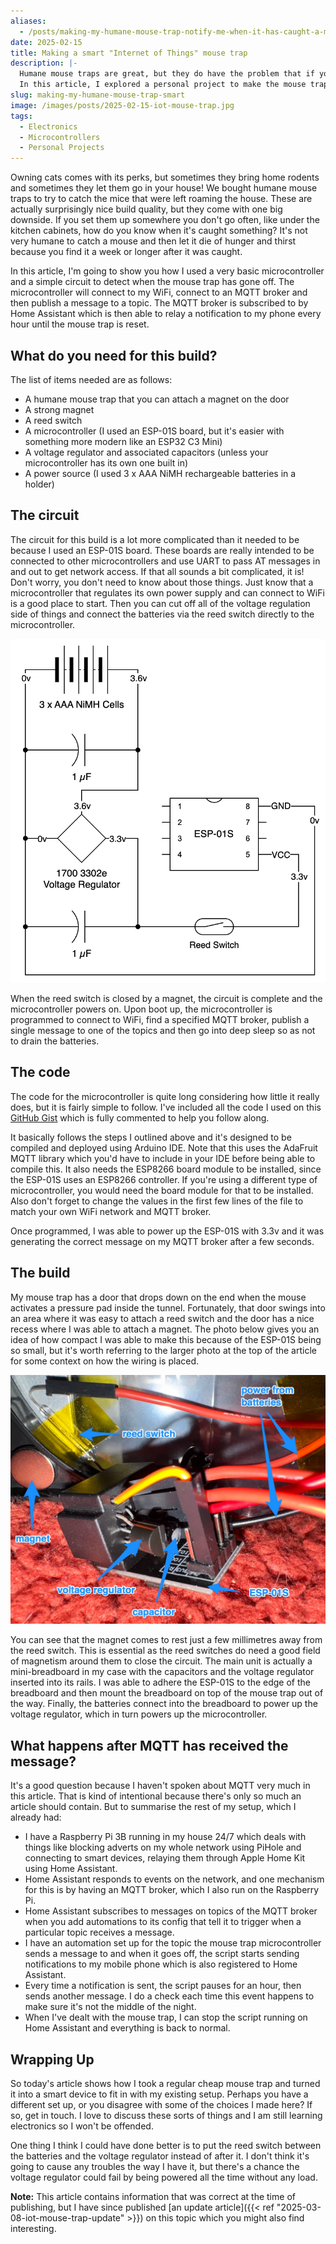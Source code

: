 ```yaml
---
aliases:
  - /posts/making-my-humane-mouse-trap-notify-me-when-it-has-caught-a-mouse
date: 2025-02-15
title: Making a smart "Internet of Things" mouse trap
description: |-
  Humane mouse traps are great, but they do have the problem that if you don't notice they've caught something, they're not so humane any more.
  In this article, I explored a personal project to make the mouse trap smarter so it can notify me when a mouse has been caught.
slug: making-my-humane-mouse-trap-smart
image: /images/posts/2025-02-15-iot-mouse-trap.jpg
tags:
  - Electronics
  - Microcontrollers
  - Personal Projects
---
```


Owning cats comes with its perks, but sometimes they bring home rodents and sometimes they let them go in your house!
We bought humane mouse traps to try to catch the mice that were left roaming the house.
These are actually surprisingly nice build quality, but they come with one big downside.
If you set them up somewhere you don't go often, like under the kitchen cabinets, how do you know when it's caught something?
It's not very humane to catch a mouse and then let it die of hunger and thirst because you find it a week or longer after it was caught.

In this article, I'm going to show you how I used a very basic microcontroller and a simple circuit to detect when the mouse trap has gone off.
The microcontroller will connect to my WiFi, connect to an MQTT broker and then publish a message to a topic.
The MQTT broker is subscribed to by Home Assistant which is then able to relay a notification to my phone every hour until the mouse trap is reset.

## What do you need for this build?

The list of items needed are as follows:

- A humane mouse trap that you can attach a magnet on the door
- A strong magnet
- A reed switch
- A microcontroller (I used an ESP-01S board, but it's easier with something more modern like an ESP32 C3 Mini)
- A voltage regulator and associated capacitors (unless your microcontroller has its own one built in)
- A power source (I used 3 x AAA NiMH rechargeable batteries in a holder)

## The circuit

The circuit for this build is a lot more complicated than it needed to be because I used an ESP-01S board.
These boards are really intended to be connected to other microcontrollers and use UART to pass AT messages in and out to get network access.
If that all sounds a bit complicated, it is!
Don't worry, you don't need to know about those things.
Just know that a microcontroller that regulates its own power supply and can connect to WiFi is a good place to start.
Then you can cut off all of the voltage regulation side of things and connect the batteries via the reed switch directly to the microcontroller.

![The human mouse trap microcontroller circuit diagram](circuit-diagram.png)

When the reed switch is closed by a magnet, the circuit is complete and the microcontroller powers on.
Upon boot up, the microcontroller is programmed to connect to WiFi, find a specified MQTT broker, publish a single message to one of the topics and then go into deep sleep so as not to drain the batteries.

## The code

The code for the microcontroller is quite long considering how little it really does, but it is fairly simple to follow.
I've included all the code I used on this [GitHub Gist](https://gist.github.com/sdjmchattie/cb33a9a196ec428d351d6c41acd6353f) which is fully commented to help you follow along.

It basically follows the steps I outlined above and it's designed to be compiled and deployed using Arduino IDE.
Note that this uses the AdaFruit MQTT library which you'd have to include in your IDE before being able to compile this.
It also needs the ESP8266 board module to be installed, since the ESP-01S uses an ESP8266 controller.
If you're using a different type of microcontroller, you would need the board module for that to be installed.
Also don't forget to change the values in the first few lines of the file to match your own WiFi network and MQTT broker.

Once programmed, I was able to power up the ESP-01S with 3.3v and it was generating the correct message on my MQTT broker after a few seconds.

## The build

My mouse trap has a door that drops down on the end when the mouse activates a pressure pad inside the tunnel.
Fortunately, that door swings into an area where it was easy to attach a reed switch and the door has a nice recess where I was able to attach a magnet.
The photo below gives you an idea of how compact I was able to make this because of the ESP-01S being so small, but it's worth referring to the larger photo at the top of the article for some context on how the wiring is placed.

![The electronics attached to the mouse trap](electronics-close-up.jpg)

You can see that the magnet comes to rest just a few millimetres away from the reed switch.
This is essential as the reed switches do need a good field of magnetism around them to close the circuit.
The main unit is actually a mini-breadboard in my case with the capacitors and the voltage regulator inserted into its rails.
I was able to adhere the ESP-01S to the edge of the breadboard and then mount the breadboard on top of the mouse trap out of the way.
Finally, the batteries connect into the breadboard to power up the voltage regulator, which in turn powers up the microcontroller.

## What happens after MQTT has received the message?

It's a good question because I haven't spoken about MQTT very much in this article.
That is kind of intentional because there's only so much an article should contain.
But to summarise the rest of my setup, which I already had:

- I have a Raspberry Pi 3B running in my house 24/7 which deals with things like blocking adverts on my whole network using PiHole and connecting to smart devices, relaying them through Apple Home Kit using Home Assistant.
- Home Assistant responds to events on the network, and one mechanism for this is by having an MQTT broker, which I also run on the Raspberry Pi.
- Home Assistant subscribes to messages on topics of the MQTT broker when you add automations to its config that tell it to trigger when a particular topic receives a message.
- I have an automation set up for the topic the mouse trap microcontroller sends a message to and when it goes off, the script starts sending notifications to my mobile phone which is also registered to Home Assistant.
- Every time a notification is sent, the script pauses for an hour, then sends another message.
  I do a check each time this event happens to make sure it's not the middle of the night.
- When I've dealt with the mouse trap, I can stop the script running on Home Assistant and everything is back to normal.

## Wrapping Up

So today's article shows how I took a regular cheap mouse trap and turned it into a smart device to fit in with my existing setup.
Perhaps you have a different set up, or you disagree with some of the choices I made here?
If so, get in touch.
I love to discuss these sorts of things and I am still learning electronics so I won't be offended.

One thing I think I could have done better is to put the reed switch between the batteries and the voltage regulator instead of after it.
I don't think it's going to cause any troubles the way I have it, but there's a chance the voltage regulator could fail by being powered all the time without any load.

**Note:** This article contains information that was correct at the time of publishing, but I have since published [an update article]({{< ref "2025-03-08-iot-mouse-trap-update" >}}) on this topic which you might also find interesting.
